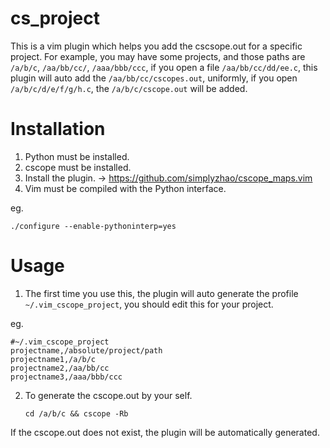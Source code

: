 cs_project
==========
This is a vim plugin which helps you add the cscsope.out for a specific project. 
For example, you may have some projects, and those paths are `/a/b/c`, `/aa/bb/cc/`, `/aaa/bbb/ccc`, if you open a file `/aa/bb/cc/dd/ee.c`, 
this plugin will auto add the `/aa/bb/cc/cscopes.out`, uniformly, if you open `/a/b/c/d/e/f/g/h.c`, the `/a/b/c/cscope.out` will be added. 
 
Installation 
========== 
1. Python must be installed. 
2. cscope must be installed. 
3. Install the plugin. -> https://github.com/simplyzhao/cscope_maps.vim
4. Vim must be compiled with the Python interface. 

eg.

    ./configure --enable-pythoninterp=yes 

Usage 
========== 
1. The first time you use this, 
the plugin will auto generate the profile `~/.vim_cscope_project`, 
you should edit this for your project. 

eg. 

    #~/.vim_cscope_project
    projectname,/absolute/project/path
    projectname1,/a/b/c 
    projectname2,/aa/bb/cc 
    projectname3,/aaa/bbb/ccc 

2. To generate the cscope.out by your self.

    `cd /a/b/c && cscope -Rb `


If the cscope.out does not exist, the plugin will be automatically generated.
                                                         
